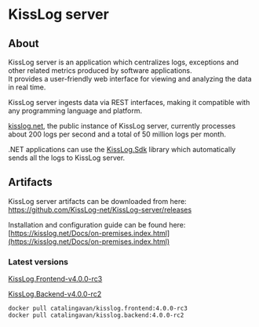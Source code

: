 # KissLog server

## About

KissLog server is an application which centralizes logs, exceptions and other related metrics produced by software applications. <br/>
It provides a user-friendly web interface for viewing and analyzing the data in real time.

KissLog server ingests data via REST interfaces, making it compatible with any programming language and platform.

[kisslog.net](https://kisslog.net), the public instance of KissLog server, currently processes about 200 logs per second and a total of 50 million logs per month.

.NET applications can use the [KissLog.Sdk](https://github.com/KissLog-net/KissLog.Sdk) library which automatically sends all the logs to KissLog server.

## Artifacts

KissLog server artifacts can be downloaded from here: <br/>
<https://github.com/KissLog-net/KissLog-server/releases>

Installation and configuration guide can be found here: <br/>
[https://kisslog.net/Docs/on-premises.index.html](https://kisslog.net/Docs/on-premises.index.html)

### Latest versions

[KissLog.Frontend-v4.0.0-rc3](https://github.com/KissLog-net/KissLog-server/releases/tag/KissLog.Frontend-v4.0.0-rc3)

[KissLog.Backend-v4.0.0-rc2](https://github.com/KissLog-net/KissLog-server/releases/tag/KissLog.Backend-v4.0.0-rc2)

```none
docker pull catalingavan/kisslog.frontend:4.0.0-rc3
docker pull catalingavan/kisslog.backend:4.0.0-rc2
```
